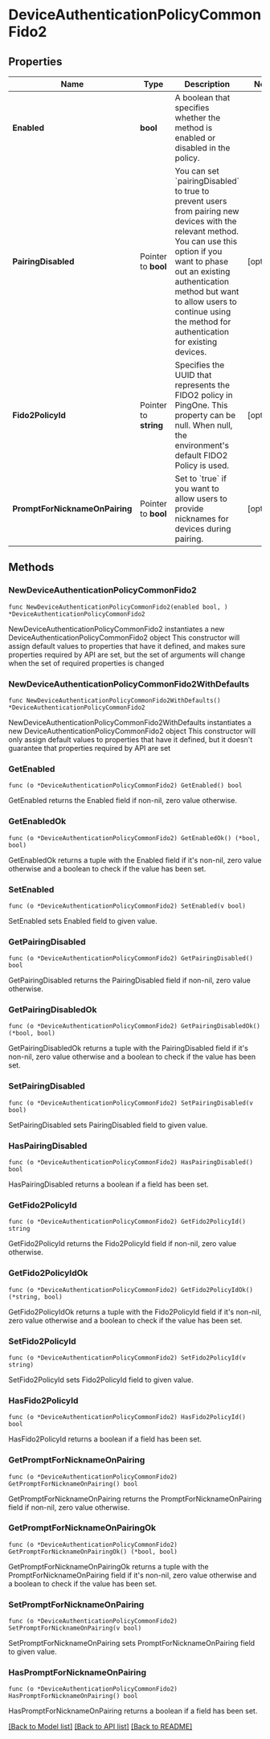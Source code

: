 # DeviceAuthenticationPolicyCommonFido2

## Properties

Name | Type | Description | Notes
------------ | ------------- | ------------- | -------------
**Enabled** | **bool** | A boolean that specifies whether the method is enabled or disabled in the policy. | 
**PairingDisabled** | Pointer to **bool** | You can set &#x60;pairingDisabled&#x60; to true to prevent users from pairing new devices with the relevant method. You can use this option if you want to phase out an existing authentication method but want to allow users to continue using the method for authentication for existing devices. | [optional] 
**Fido2PolicyId** | Pointer to **string** | Specifies the UUID that represents the FIDO2 policy in PingOne. This property can be null. When null, the environment&#39;s default FIDO2 Policy is used. | [optional] 
**PromptForNicknameOnPairing** | Pointer to **bool** | Set to &#x60;true&#x60; if you want to allow users to provide nicknames for devices during pairing. | [optional] 

## Methods

### NewDeviceAuthenticationPolicyCommonFido2

`func NewDeviceAuthenticationPolicyCommonFido2(enabled bool, ) *DeviceAuthenticationPolicyCommonFido2`

NewDeviceAuthenticationPolicyCommonFido2 instantiates a new DeviceAuthenticationPolicyCommonFido2 object
This constructor will assign default values to properties that have it defined,
and makes sure properties required by API are set, but the set of arguments
will change when the set of required properties is changed

### NewDeviceAuthenticationPolicyCommonFido2WithDefaults

`func NewDeviceAuthenticationPolicyCommonFido2WithDefaults() *DeviceAuthenticationPolicyCommonFido2`

NewDeviceAuthenticationPolicyCommonFido2WithDefaults instantiates a new DeviceAuthenticationPolicyCommonFido2 object
This constructor will only assign default values to properties that have it defined,
but it doesn't guarantee that properties required by API are set

### GetEnabled

`func (o *DeviceAuthenticationPolicyCommonFido2) GetEnabled() bool`

GetEnabled returns the Enabled field if non-nil, zero value otherwise.

### GetEnabledOk

`func (o *DeviceAuthenticationPolicyCommonFido2) GetEnabledOk() (*bool, bool)`

GetEnabledOk returns a tuple with the Enabled field if it's non-nil, zero value otherwise
and a boolean to check if the value has been set.

### SetEnabled

`func (o *DeviceAuthenticationPolicyCommonFido2) SetEnabled(v bool)`

SetEnabled sets Enabled field to given value.


### GetPairingDisabled

`func (o *DeviceAuthenticationPolicyCommonFido2) GetPairingDisabled() bool`

GetPairingDisabled returns the PairingDisabled field if non-nil, zero value otherwise.

### GetPairingDisabledOk

`func (o *DeviceAuthenticationPolicyCommonFido2) GetPairingDisabledOk() (*bool, bool)`

GetPairingDisabledOk returns a tuple with the PairingDisabled field if it's non-nil, zero value otherwise
and a boolean to check if the value has been set.

### SetPairingDisabled

`func (o *DeviceAuthenticationPolicyCommonFido2) SetPairingDisabled(v bool)`

SetPairingDisabled sets PairingDisabled field to given value.

### HasPairingDisabled

`func (o *DeviceAuthenticationPolicyCommonFido2) HasPairingDisabled() bool`

HasPairingDisabled returns a boolean if a field has been set.

### GetFido2PolicyId

`func (o *DeviceAuthenticationPolicyCommonFido2) GetFido2PolicyId() string`

GetFido2PolicyId returns the Fido2PolicyId field if non-nil, zero value otherwise.

### GetFido2PolicyIdOk

`func (o *DeviceAuthenticationPolicyCommonFido2) GetFido2PolicyIdOk() (*string, bool)`

GetFido2PolicyIdOk returns a tuple with the Fido2PolicyId field if it's non-nil, zero value otherwise
and a boolean to check if the value has been set.

### SetFido2PolicyId

`func (o *DeviceAuthenticationPolicyCommonFido2) SetFido2PolicyId(v string)`

SetFido2PolicyId sets Fido2PolicyId field to given value.

### HasFido2PolicyId

`func (o *DeviceAuthenticationPolicyCommonFido2) HasFido2PolicyId() bool`

HasFido2PolicyId returns a boolean if a field has been set.

### GetPromptForNicknameOnPairing

`func (o *DeviceAuthenticationPolicyCommonFido2) GetPromptForNicknameOnPairing() bool`

GetPromptForNicknameOnPairing returns the PromptForNicknameOnPairing field if non-nil, zero value otherwise.

### GetPromptForNicknameOnPairingOk

`func (o *DeviceAuthenticationPolicyCommonFido2) GetPromptForNicknameOnPairingOk() (*bool, bool)`

GetPromptForNicknameOnPairingOk returns a tuple with the PromptForNicknameOnPairing field if it's non-nil, zero value otherwise
and a boolean to check if the value has been set.

### SetPromptForNicknameOnPairing

`func (o *DeviceAuthenticationPolicyCommonFido2) SetPromptForNicknameOnPairing(v bool)`

SetPromptForNicknameOnPairing sets PromptForNicknameOnPairing field to given value.

### HasPromptForNicknameOnPairing

`func (o *DeviceAuthenticationPolicyCommonFido2) HasPromptForNicknameOnPairing() bool`

HasPromptForNicknameOnPairing returns a boolean if a field has been set.


[[Back to Model list]](../README.md#documentation-for-models) [[Back to API list]](../README.md#documentation-for-api-endpoints) [[Back to README]](../README.md)


